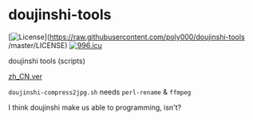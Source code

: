 # doujinshi-tools

[![License](https://img.shields.io/badge/license-Anti%20996-blue.svg)](https://raw.githubusercontent.com/poly000/doujinshi-tools
/master/LICENSE) [![996.icu](https://img.shields.io/badge/link-996.icu-red.svg)](https://996.icu)

doujinshi tools (scripts)

[zh_CN.ver](README_cn.md)

`doujinshi-compress2jpg.sh` needs `perl-rename` & `ffmpeg`

I think doujinshi make us able to programming, isn't?
